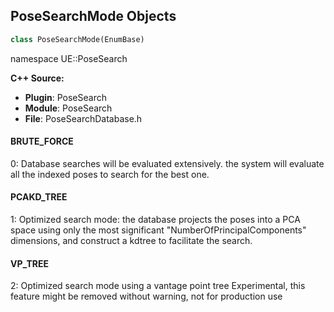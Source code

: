 ## PoseSearchMode Objects

```python
class PoseSearchMode(EnumBase)
```

namespace UE::PoseSearch

**C++ Source:**

- **Plugin**: PoseSearch
- **Module**: PoseSearch
- **File**: PoseSearchDatabase.h

<a id="unreal.PoseSearchMode.BRUTE_FORCE"></a>

#### BRUTE_FORCE

0: Database searches will be evaluated extensively. the system will evaluate all the indexed poses to search for the best one.

<a id="unreal.PoseSearchMode.PCAKD_TREE"></a>

#### PCAKD_TREE

1: Optimized search mode: the database projects the poses into a PCA space using only the most significant "NumberOfPrincipalComponents" dimensions, and construct a kdtree to facilitate the search.

<a id="unreal.PoseSearchMode.VP_TREE"></a>

#### VP_TREE

2: Optimized search mode using a vantage point tree
Experimental, this feature might be removed without warning, not for production use

<a id="unreal.InputQueryPose"></a>